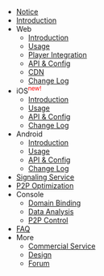 - [Notice](/en/notice.md)
- [Introduction](/en/README.md)
- Web
    - [Introduction](/en/web/introduction.md)
    - [Usage](/en/web/usage.md)
    - [Player Integration](/en/web/players.md)
    - [API & Config](/en/web/API.md)
    - [CDN](/en/web/CDN.md)
    - [Change Log](/en/web/logs.md)
- iOS<sup style="color:red;">new!</sup>
    - [Introduction](/en/ios/introduction.md)
    - [Usage](/en/ios/usage.md)
    - [API & Config](/en/ios/API.md)
    - [Change Log](/en/ios/logs.md)
- Android
    - [Introduction](/en/android/introduction.md)
    - [Usage](/en/android/usage.md)
    - [API & Config](/en/android/API.md)
    - [Change Log](/en/android/logs.md)
- [Signaling Service](/en/signaling.md)
- [P2P Optimization](/en/m3u8.md)
- Console
    - [Domain Binding](/en/bindings.md)
    - [Data Analysis](/en/data-explain.md)
    - [P2P Control](/en/p2p-control.md)
- [FAQ](/en/FAQ.md)
- More
    - [Commercial Service](/en/commercial.md)
    - [Design](/en/design.md)
    - [Forum](/coming-soon)
  

